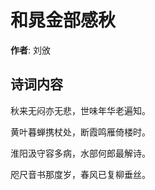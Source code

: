 # 和晁金部感秋

**作者**: 刘攽

## 诗词内容

秋来无闷亦无悲，世味年华老遍知。

黄叶暮蝉携杖处，断霞鸣雁倚楼时。

淮阳汲守容多病，水部何郎最解诗。

咫尺音书那度岁，春风已复柳垂丝。

